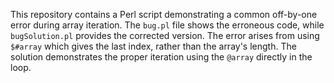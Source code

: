This repository contains a Perl script demonstrating a common off-by-one error during array iteration. The `bug.pl` file shows the erroneous code, while `bugSolution.pl` provides the corrected version. The error arises from using `$#array` which gives the last index, rather than the array's length.  The solution demonstrates the proper iteration using the `@array` directly in the loop.